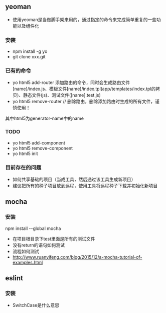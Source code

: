 ## yeoman

* 使用yeoman是当做脚手架来用的，通过指定的命令来完成简单重复的一些功能以及组件化

### 安装

* npm install -g yo
* git clone xxx.git


### 已有的命令

* yo html5 add-router 添加路由的命令，同时会生成路由文件[name]/index.js、模板文件[name]/index.tpl(app/templates/index.tpl的拷贝)、静态文件(js)、测试文件([name].test.js)
* yo html5 remove-router // 删除路由，删除添加路由时生成的所有文件，谨慎使用！


其中html5为generator-name中的name

### TODO

* yo html5 add-component
* yo html5 remove-component
* yo html5 init


### 目前存在的问题

* 如何共享基础的项目（当成工具，然后通过该工具生成新项目）
* 建议把所有的种子项目放到远程，使用工具将远程种子下载并初始化新项目

## mocha

### 安装
npm install --global mocha

* 在项目根目录下test里面是所有的测试文件
* 没有return的语句如何测试
* 流程如何测试
* http://www.ruanyifeng.com/blog/2015/12/a-mocha-tutorial-of-examples.html

## eslint

### 安装

* SwitchCase是什么意思
